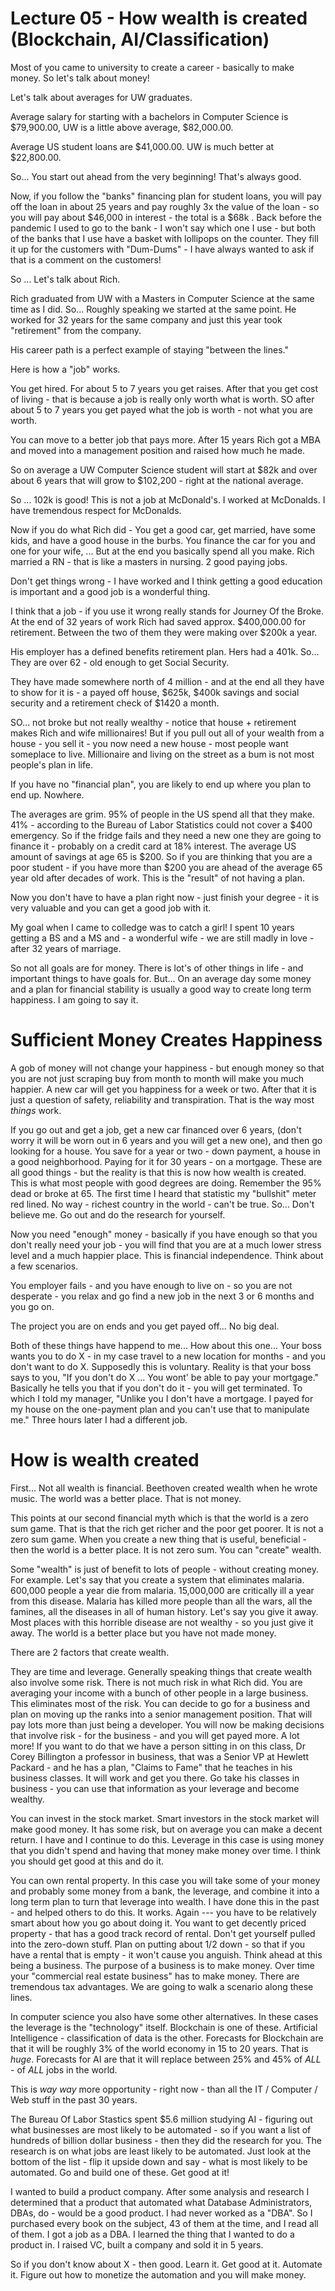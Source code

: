 


<style>
.pagebreak { page-break-before: always; }
.half { height: 200px; }
</style>








# Lecture 05 - How wealth is created (Blockchain, AI/Classification)

Most of you came to university to create a career - basically to make money.
So let's talk about money!

Let's talk about averages for UW graduates.

Average salary for starting with a bachelors in Computer Science is $79,900.00,
UW is a little above average, $82,000.00.

Average US student loans are $41,000.00.  UW is much better at
$22,800.00.

So...  You start out ahead from the very beginning!  That's always good.

Now, if you follow the "banks" financing plan for student loans, you
will pay off the loan in about 25 years and pay roughly 3x the value
of the loan - so you will pay about $46,000 in interest - the total is 
a $68k .   Back before the pandemic I used to go to the bank - I  won't
say which one I use -  but both of the banks that I use have a basket
with lollipops on the counter.  They fill it up for the customers
with "Dum-Dums" - I have always wanted to ask if that is a comment
on the customers!

So ... Let's talk about Rich.   

Rich graduated from UW with a Masters in Computer Science at the
same time as I did.    So... Roughly speaking we started at the
same point.  He worked for 32 years for the same company and
just this year took "retirement" from the company.

His career path is a perfect example of staying "between the lines."

Here is how a "job" works.

You get hired.  For about 5 to 7 years you get raises.
After that you get cost of living - that is because a job is
really only worth what is worth.  SO after about 5 to 7 years
you get payed what the job is worth - not what you are worth.

You can move to a better job that pays more.  After 15 years
Rich got a MBA and moved into a management position and
raised how much he made.

So on average a UW Computer Science student will start at  $82k and
over about 6 years that will grow to $102,200 - right at the
national average.

So ... 102k is good!  This is not a job at McDonald's.  I worked
at McDonalds.  I have tremendous respect for McDonalds.

Now if you do what Rich did - You get a good car, get married,
have some kids, and have a good house in the burbs.  You finance the
car for you and one for your wife, ... But at the end you
basically spend all you make.  Rich married a RN - that is
like a masters in nursing.  2 good paying jobs.

Don't get things wrong - I have worked and I think getting a good
education is important and a good job is a wonderful thing.

I think that a job - if you use it wrong really stands for
Journey Of the Broke.   At the end of 32 years of work
Rich had saved approx. $400,000.00 for retirement.
Between the two of them they were making over $200k a year.

His employer has a defined benefits retirement plan.  Hers
had a 401k.  So... They  are over 62 - old enough to get
Social Security.

They have made somewhere north of 4 million - and at the end
all they have to show for it is - a payed off house, $625k,
$400k savings and social security and a retirement check
of $1420 a month.

SO... not broke but not really wealthy - notice that 
house + retirement makes Rich and wife millionaires!  But if
you pull out all of your wealth from a house - you sell it -
you now need a new house - most people want someplace to live.
Millionaire and living on the street as a bum is not most people's 
plan in life.

If you have no "financial plan", you are likely to end up where you plan to end up.
Nowhere.

The averages are grim.  95% of people in the US spend all that they make.
41% - according to the Bureau of Labor Statistics could not cover a
$400 emergency.   So if the fridge fails and they need a new one
they are going to finance it - probably on a credit card at 18% 
interest.   The average US amount of savings at age 65 is $200.
So if you are thinking that you are a poor student - if you have 
more than $200 you are ahead of the average 65 year old after
decades of work.    This is the "result" of not having a plan.

Now you don't have to have a plan right now - just finish your
degree - it is very valuable and you can get a good job with it.

My goal when I came to colledge was to catch a girl!  I spent
10 years getting a BS and a MS and - a wonderful wife - we are
still madly in love - after 32 years of marriage.

So not all goals are for money.  There is lot's of other things in
life - and important things to have goals for.  But...  On an average
day some money and a plan for financial stability is usually a good
way to create long term happiness.   I am going to say it.

# Sufficient Money Creates Happiness

A gob of money will not change your happiness - but enough money so that
you are not just scraping buy from month to month will make you
much happier.    A new car will get you happiness for a week or two.
After that it is just a question of safety, reliability and transpiration.
That is the way most *things* work.

If you go out and get a job, get a new car financed over 6 years, (don't worry it will be worn out in 6 years and you will get a new one),
and then go looking for a house.  You save for a year or two - down payment, a house in a good neighborhood.   Paying for it for
30 years - on a mortgage.   These are all good things - but the reality is that this is now how wealth is created.   This is what
most people  with good degrees are doing.  Remember the 95% dead or broke at 65.  The first time I heard that statistic
my "bullshit" meter red lined.  No way - richest country in the world - can't be true.  So... Don't believe me.
Go out and do the research for yourself.

Now you need "enough" money - basically if you have enough so that you don't really need your job - you will find that
you are at a much lower stress level and a much happier place.  This is financial independence.   Think about a few scenarios.

You employer fails - and you have enough to live on - so you are not desperate - you relax and go find a new job in the
next 3 or 6 months and you go on.

The project you are on ends and you get payed off...  No big deal.

Both of these things have happend to me...  How about this one...  Your boss wants you to do X - in my case travel to 
a new location for months - and you don't want to do X.  Supposedly this is voluntary.  Reality is that your
boss says to you, "If you don't do X ... You wont' be able to pay your mortgage."  Basically he tells you that
if you don't do it - you will get terminated.   To which I told my manager, "Unlike you I don't have a mortgage.
I payed for my house on the one-payment plan and you can't use that to manipulate me."  Three hours later I had
a different job.

# How is wealth created

First... Not all wealth is financial.  Beethoven  created wealth when he wrote music.  The world was a better place.
That is not money.

This points at our second financial myth which is that the world is a zero sum game.  That is that the rich get richer and the poor get poorer.
It is not a zero sum game.   When you create a new thing that is useful, beneficial - then the world is a better place.  It is not zero sum.
You can "create" wealth.

Some "wealth" is just of benefit to lots of people - without creating money.  For example.  Let's say that you create a system
that eliminates malaria.  600,000 people a year die from malaria.   15,000,000 are critically ill a year from this disease.
Malaria has killed more people than all the wars, all the famines, all the diseases in all of human history.
Let's say you give it away.   Most places with this horrible disease are not wealthy - so you just give it away.  The world is
a better place but you have not made money.

There are 2 factors that create wealth.

They are time and leverage.  Generally speaking things that create wealth also involve some risk.
There is not much risk in what Rich did.  You are averaging your income with a bunch of other people
in a large business.  This eliminates most of the risk.  You can decide to go for a business and
plan on moving up the ranks into a senior management position.  That will pay lots more than just
being a developer.  You will now be making decisions that involve risk - for the business - and you will get payed more.
A lot more!  If you want to do that we have a person sitting in on this class, Dr Corey Billington a professor
in business, that was a Senior VP at Hewlett Packard - and he has a plan, "Claims to Fame" that he teaches
in his business classes.  It will work and get you there.  Go take his classes in business - you can
use that information as your leverage and become wealthy.

You can invest in the stock market.  Smart investors in the stock market will make good money.  It has some risk,
but on average you can make a decent return.  I have and I continue to do this.  Leverage in this case
is using money that you didn't spend and having that money make money over time.   I think you should
get good at this and do it.

You can own rental property.  In this case you will take some of your money and probably some money
from a bank, the leverage, and combine it into a long term plan to turn that leverage into wealth.
I have done this in the past - and helped others to do this. It works.  Again --- you have to be
relatively smart about how you go about doing it.   You want to get decently priced property - that has
a good track record of rental.   Don't get yourself pulled into the zero-down stuff.   Plan on putting
about 1/2 down - so that if you have a rental that is empty - it won't cause you anguish.  Think ahead
at this being a business.   The purpose of a business is to make money.  Over time your "commercial real estate business"
has to make money.  There are tremendous tax advantages.   We are going to walk a scenario along these lines.

In computer science you also have some other alternatives.
In these cases the leverage is the "technology" itself.  Blockchain is one of these.  Artificial Intelligence - classification of
data is the other.  Forecasts for Blockchain are that it will be roughly 3% of the world economy in 15 to 20 years.  That is
*huge*.    Forecasts for AI are that it will replace between 25% and 45% of *ALL* - of *ALL* jobs in the world.

This is *way way* more opportunity - right now - than all the IT / Computer  / Web stuff in the past 30 years.

The Bureau Of Labor Stastics spent	$5.6 million studying AI -  figuring out what businesses are most likely to 
be automated - so if you want a list of hundreds of billion dollar business - then they did the research for you.
The research is on what jobs are least likely to be automated.  Just look at the bottom of the list - flip it upside
down and say - what is most likely to be automated.   Go and build one of these.  Get good at it!

I wanted to build a product company.   After some analysis and research I determined that a product that automated what Database Administrators, DBAs, do - would be a good product.
I had never worked as a "DBA".  So I purchased every book on the subject, 43 of them at the time, and I read all of them.   I got a job as a DBA.  I learned the thing that I 
wanted to do a product in.  I raised VC, built a company and sold it in 5 years.

So if you don't know about X - then good.  Learn it.  Get good at it.  Automate it.  Figure out how to monetize the automation and you will make money.





















